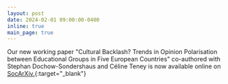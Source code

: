 ```yaml
---
layout: post
date: 2024-02-01 09:00:00-0400
inline: true
main_page: true
---
```


Our new working paper "Cultural Backlash? Trends in Opinion Polarisation between Educational Groups in Five European Countries" co-authored with Stephan Dochow-Sondershaus and Céline Teney is now available online on [SocArXiv.](https://osf.io/preprints/socarxiv/6heg9){:target="\_blank"}
